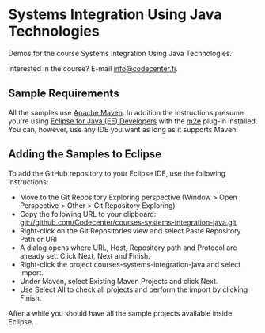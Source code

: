 Systems Integration Using Java Technologies
===========================================

Demos for the course Systems Integration Using Java Technologies.

Interested in the course? E-mail info@codecenter.fi.

Sample Requirements
-------------------

All the samples use [Apache Maven](http://maven.apache.org). In addition the instructions 
presume you're using [Eclipse for Java (EE) Developers](http://www.eclipse.org) with the [m2e](http://www.eclipse.org/m2e) plug-in installed. 
You can, however, use any IDE you want as long as it supports
Maven.

Adding the Samples to Eclipse
-----------------------------

To add the GitHub repository to your Eclipse IDE, use the following instructions:

* Move to the Git Repository Exploring perspective (Window > Open Perspective > Other > Git Repository Exploring)
* Copy the following URL to your clipboard: <git://github.com/Codecenter/courses-systems-integration-java.git>
* Right-click on the Git Repositories view and select Paste Repository Path or URI
* A dialog opens where URL, Host, Repository path and Protocol are already set. Click Next, Next and Finish.
* Right-click the project courses-systems-integration-java and select Import.
* Under Maven, select Existing Maven Projects and click Next.  
* Use Select All to check all projects and perform the import by clicking Finish.

After a while you should have all the sample projects available inside Eclipse.
